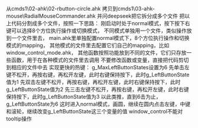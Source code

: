 从cmds1\02-ahk\02-rbutton-circle.ahk
  拷贝到cmds1\03-ahk-mouse\RadialMouseCommander.ahk
  并问deepseek把它拆分成多个文件
把以上代码分割成多个文件，按照一下思路：
  刚启动时处于normal模式，按下按下右键可以选择8个方位执行操作或切换模式，
  不同模式单独用一个文件，类似操作放到一个文件里去，
  main.ahk里单独配置normal模式下，8个方位执行操作和切换模式的mapping，
  其他模式的文件里去配置它们自己的mapping，比如window_control_mode.ahk，
  其他函数按照功能放到不同的文件，它们只存放一些函数，用于在各种模式的文件里去调用
  不要修改函数或变量，直接把代码剪切到相应的文件中去
实现更快的热键：
  g_MaxLeftButtonStates设置为6
  先单击左键不松开，再按右键，再松开左键，此时右键保持按下，此时g_LeftButtonState值为1
  先双击左键不松开，再按右键，再松开左键，此时右键保持按下，此时g_LeftButtonState值为2
  先三击左键不松开，再按右键，再松开左键，此时右键保持按下，此时g_LeftButtonState值为3
  以此类推，直到6击为止，g_LeftButtonState为6
  这时进入normal模式，画圆，继续在圆内点击左键，中键和滚轮，继续改变g_LeftButtonState这三个变量的值
window_control不能对tooltip操作
